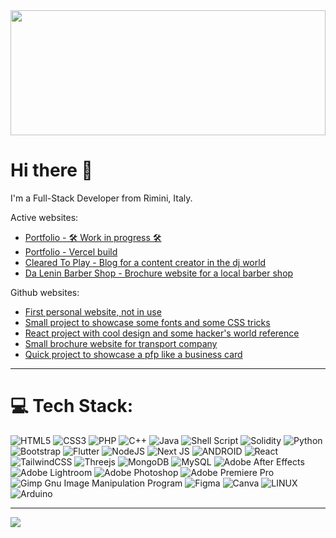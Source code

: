<div id="header" align="center">
  <img src="https://media.giphy.com/media/iIqmM5tTjmpOB9mpbn/giphy.gif" width="100%" height="200px"/>
</div>
<!-- 
<div id="badges" align="center">
  <img src="https://komarev.com/ghpvc/?username=Stedamb&style=flat-square&color=blue" alt=""/>
</div> -->


# Hi there 👋
I'm a Full-Stack Developer from Rimini, Italy. </br>

Active websites: </br>
- [Portfolio - 🛠️ Work in progress 🛠️ ](https://stedamb.github.io/Portfolio)
- [Portfolio - Vercel build](https://portfolio-stedamb.vercel.app)
- [Cleared To Play - Blog for a content creator in the dj world](https://clearedtoplay.it) </br>
- [Da Lenin Barber Shop - Brochure website for a local barber shop](https://daleninbarbershop.it) </br>

Github websites: </br>
- [First personal website, not in use](https://stedamb.github.io/Personal/) </br>
- [Small project to showcase some fonts and some CSS tricks](https://stedamb.github.io/Typo/) </br>
- [React project with cool design and some hacker's world reference](https://stedamb.github.io/react_tailwind_demo/) </br>
- [Small brochure website for transport company](https://stedamb.github.io/Trasporti/) </br>
- [Quick project to showcase a pfp like a business card](https://stedamb.github.io/LoserClubBusinessCard) </br>

--- 

# 💻 Tech Stack:
![HTML5](https://img.shields.io/badge/html5-%23E34F26.svg?style=for-the-badge&logo=html5&logoColor=white) ![CSS3](https://img.shields.io/badge/css3-%231572B6.svg?style=for-the-badge&logo=css3&logoColor=white) ![PHP](https://img.shields.io/badge/php-%23777BB4.svg?style=for-the-badge&logo=php&logoColor=white) ![C++](https://img.shields.io/badge/c++-%2300599C.svg?style=for-the-badge&logo=c%2B%2B&logoColor=white)  ![Java](https://img.shields.io/badge/java-%23ED8B00.svg?style=for-the-badge&logo=java&logoColor=white)  ![Shell Script](https://img.shields.io/badge/shell_script-%23121011.svg?style=for-the-badge&logo=gnu-bash&logoColor=white) ![Solidity](https://img.shields.io/badge/Solidity-%23363636.svg?style=for-the-badge&logo=solidity&logoColor=white) ![Python](https://img.shields.io/badge/python-3670A0?style=for-the-badge&logo=python&logoColor=ffdd54) ![Bootstrap](https://img.shields.io/badge/bootstrap-%23563D7C.svg?style=for-the-badge&logo=bootstrap&logoColor=white) ![Flutter](https://img.shields.io/badge/Flutter-%2302569B.svg?style=for-the-badge&logo=Flutter&logoColor=white) ![NodeJS](https://img.shields.io/badge/node.js-6DA55F?style=for-the-badge&logo=node.js&logoColor=white) ![Next JS](https://img.shields.io/badge/Next-black?style=for-the-badge&logo=next.js&logoColor=white) ![ANDROID](https://img.shields.io/badge/android-%2320232a.svg?style=for-the-badge&logo=android&logoColor=%a4c639) ![React](https://img.shields.io/badge/react-%2320232a.svg?style=for-the-badge&logo=react&logoColor=%2361DAFB) ![TailwindCSS](https://img.shields.io/badge/tailwindcss-%2338B2AC.svg?style=for-the-badge&logo=tailwind-css&logoColor=white) ![Threejs](https://img.shields.io/badge/threejs-black?style=for-the-badge&logo=three.js&logoColor=white) ![MongoDB](https://img.shields.io/badge/MongoDB-%234ea94b.svg?style=for-the-badge&logo=mongodb&logoColor=white) ![MySQL](https://img.shields.io/badge/mysql-%2300f.svg?style=for-the-badge&logo=mysql&logoColor=white) ![Adobe After Effects](https://img.shields.io/badge/Adobe%20After%20Effects-9999FF.svg?style=for-the-badge&logo=Adobe%20After%20Effects&logoColor=white) ![Adobe Lightroom](https://img.shields.io/badge/Adobe%20Lightroom-31A8FF.svg?style=for-the-badge&logo=Adobe%20Lightroom&logoColor=white) ![Adobe Photoshop](https://img.shields.io/badge/adobephotoshop-%2331A8FF.svg?style=for-the-badge&logo=adobephotoshop&logoColor=white) ![Adobe Premiere Pro](https://img.shields.io/badge/Adobe%20Premiere%20Pro-9999FF.svg?style=for-the-badge&logo=Adobe%20Premiere%20Pro&logoColor=white) ![Gimp Gnu Image Manipulation Program](https://img.shields.io/badge/Gimp-657D8B?style=for-the-badge&logo=gimp&logoColor=FFFFFF) 	![Figma](https://img.shields.io/badge/figma-%23F24E1E.svg?style=for-the-badge&logo=figma&logoColor=white) ![Canva](https://img.shields.io/badge/Canva-%2300C4CC.svg?style=for-the-badge&logo=Canva&logoColor=white) ![LINUX](https://img.shields.io/badge/Linux-FCC624?style=for-the-badge&logo=linux&logoColor=black) ![Arduino](https://img.shields.io/badge/-Arduino-00979D?style=for-the-badge&logo=Arduino&logoColor=white)
<!-- # 📊 GitHub Stats: -->
<!-- ![](https://github-readme-stats.vercel.app/api?username=Stedamb&theme=dark&hide_border=false&include_all_commits=true&count_private=true) -->
<!-- ![](https://github-readme-streak-stats.herokuapp.com/?user=Stedamb&theme=dark&hide_border=false)<br/> -->
<!-- <div align="center">
  <img src="https://github-readme-stats.vercel.app/api/top-langs/?username=Stedamb&theme=dark&hide_border=false&include_all_commits=true&count_private=true&layout=compact)" width="100%" height="200px">
</div> -->

---
[![](https://visitcount.itsvg.in/api?id=Stedamb&icon=0&color=12)](https://visitcount.itsvg.in)



<!--
**Stedamb/stedamb** is a ✨ _special_ ✨ repository because its `README.md` (this file) appears on your GitHub profile.

Here are some ideas to get you started:

- 🔭 I’m currently working on ...
- 🌱 I’m currently learning ...
- 👯 I’m looking to collaborate on ...
- 🤔 I’m looking for help with ...
- 💬 Ask me about ...
- 📫 How to reach me: ...
- 😄 Pronouns: ...
- ⚡ Fun fact: ...
-->
